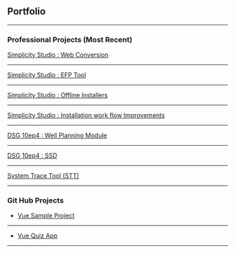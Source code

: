 ## Portfolio

---

### Professional Projects (Most Recent)

[Simplicity Studio : Web Conversion](/swtToHtmlPage)
<!--<img src="images/dummy_thumbnail.jpg?raw=true"/>-->

---

[Simplicity Studio : EFP Tool](/efp)

---


[Simplicity Studio : Offline Installers](/offline)

---

[Simplicity Studio : Installation work flow Improvements](/initial)


---
[DSG 10ep4 : Well Planning Module  ](/wellPlanning)
<!-- to use a PDF [DSG 10ep4 : Well Planning Module  ](/pdf/sample_presentation.pdf) -->

---
[DSG 10ep4 : SSD](/ssd)
<!-- To use an external website [DSG 10ep4 : SSD](http://example.com/) -->


---
[System Trace Tool (STT)](/stt)



---

### Git Hub Projects

- [Vue Sample Project](https://github.com/kevingoveas/vueSample)

---
- [Vue Quiz App](https://github.com/kevingoveas/vue_quasar-quiz-app)



---
<!--<p style="font-size:11px">Page template forked from <a href="https://github.com/evanca/quick-portfolio">evanca</a></p>-->
<!-- Remove above link if you don't want to attibute -->
